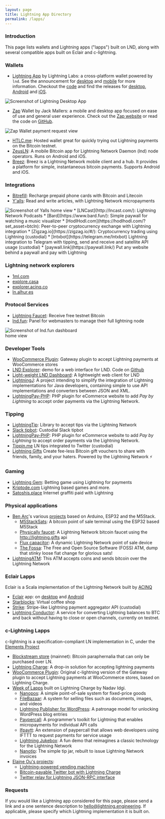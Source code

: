 ```yaml
---
layout: page
title: Lightning App Directory
permalink: /lapps/
---
```


### Introduction

This page lists wallets and Lightning apps ("lapps") built on LND, along with several
compatible apps built on Eclair and c-lightning.

### Wallets

* [Lightning App](https://github.com/lightninglabs/lightning-app) by Lightning Labs:
  a cross-platform wallet powered by `lnd`. See the announcement for
  [desktop](https://blog.lightning.engineering/announcement/2019/04/23mainnet-app.html)
  and [mobile](https://blog.lightning.engineering/announcement/2019/06/19/mobile-app.html)
  for more information. Checkout the [code](https://github.com/lightninglabs/lightning-app)
  and find the releases for
  [desktop](https://github.com/lightninglabs/lightning-app/releases),
  [Android](https://play.google.com/apps/testing/engineering.lightning.LightningMainnet)
  and [iOS](https://testflight.apple.com/join/xx23MrBp).  
<img src="/assets/lapps/lnd_desktop_app.png" alt="Screenshot of Lightning Desktop App" style="max-width: 80%;"/>

* [Zap](https://zap.jackmallers.com/) Wallet by Jack Mallers: a mobile and desktop app focused on ease of
  use and general user experience. Check out the [Zap website](https://zap.jackmallers.com/) or read the code on
  [GitHub](https://github.com/LN-Zap).  
<img src="/assets/lapps/zap.png" alt="Zap Wallet payment request view" style="max-width: 80%;"/>

* [HTLC.me](https://htlc.me/): Hosted wallet great for quickly trying out
  Lightning payments on the Bitcoin testnet.
* [ZeusLN](https://zeusln.app/):
  A mobile Bitcoin app for Lightning Network Daemon (lnd) node operators. Runs on Android and iOS.
* [Breez](https://breez.technology/): Breez is a Lightning Network mobile client and a hub.
  It provides a platform for simple, instantaneous bitcoin payments. Supports Android and iOS.

### Integrations

* [Bitrefill](https://en.bitrefill.com/): Recharge prepaid phone cards with
  Bitcoin and Litecoin
* [Y'alls](http://yalls.org/): Read and write articles, with Lightning Network
  micropayments  
<img src="/assets/lapps/yalls.png" alt="Screenshot of Yalls home view" style="max-width: 50%;"/>
* [LNCast](http://lncast.com/): Lightning Network Podcasts
* [Bard](https://www.bard.fun/): Simple paywall for watching a music visualizer
* [HodlHodl.com](https://hodlhodl.com/?set_asset=btcln): Peer-to-peer cryptocurrency
  exchange with Lightning integration
* [Zigzag.io](https://zigzag.io/#/): Cryptocurrency trading using Lightning
  (custodial)
* [lntxbot](https://telegram.me/lntxbot) Lightning integration to Telegram with
  tipping, send and receive and satellite API usage (custodial)
* [paywall.link](https://paywall.link/) Put any website behind a paywall and pay with Lightning

### Lightning network explorers

* [1ml.com](https://1ml.com/)
* [explore.casa](https://explore.casa/)
* [explorer.acinq.co](https://explorer.acinq.co/)
* [ln.alhur.es](https://ln.alhur.es/)

### Protocol Services

* [Lightning Faucet](https://faucet.lightning.community/): Receive free testnet
  Bitcoin
* [lnd.fun](http://lnd.fun/): Panel for webmasters to manage their full lightning node  
<img src="/assets/lapps/lnd.fun.png" alt="Screenshot of lnd.fun dashboard home view" style="max-width: 50%;"/>

### Developer Tools

* [WooCommerce
  Plugin](https://github.com/joaodealmeida/woocommerce-gateway-lightning):
  Gateway plugin to accept Lightning payments at WooCommerce stores
* [LND Explorer](https://demo1.lndexplorer.com/): demo for a web interface for
  LND. Code on [Github](https://github.com/altangent/lnd-explorer)
* [Light-weight LND Dashboard](https://github.com/mably/lncli-web): A
  lightweight web client for LND
* [LightningJ](http://www.lightningj.org/): A project intending to simplify the
  integration of Lightning implementations for Java developers, containing
  simple to use API implementations and converters between JSON and XML.
* [LightningPay-PHP](https://github.com/robclark56/lightningPay-PHP): PHP plugin for eCommerce website to add _Pay by Lightning_ to accept order payments via the Lightning Network. 

### Tipping
* [LightningTip](https://github.com/michael1011/lightningtip): Library to accept
  tips via the Lightning Network
* [Slack tipbot](https://github.com/CryptoFR/ln-tip-slack): Custodial Slack
  tipbot
* [LightningPay-PHP](https://github.com/robclark56/lightningPay-PHP): PHP plugin
  for eCommerce website to add _Pay by Lightning_ to accept order payments via the
  Lightning Network. 
* [Tippin.me](https://tippin.me/) LN tips integrated to Twitter (custodial)
* [Lightning Gifts](https://lightning.gifts/) Create fee-less Bitcoin gift
  vouchers to share with friends, family, and your haters. Powered by the Lightning Network ⚡

### Gaming
* [Lightning Gem](https://lightninggem.com/): Betting game using Lightning for
  payments
* [Kriptode.com](https://kriptode.com/) Lightning based games and more.
* [Satoshis.place](https://satoshis.place/) Internet graffiti paid with Lightning

### Physical applications
* [Ben Arc](https://twitter.com/BTCSocialist)'s various [projects](https://github.com/arcbtc/)
based on Arduino, ESP32 and the M5Stack.
  * [M5StackSats](https://github.com/arcbtc/M5StackSats):
    A bitcoin point of sale terminal using the ESP32 based M5Stack 
  * [Physically faucet](https://github.com/arcbtc/physically-faucet):
    A Lightning Network bitcoin faucet using the <http://lightning.gifts> api
  * [Flux capacitor](https://github.com/arcbtc/flux-capacitor):
    A dynamic Lightning Network point of sale device
  * [The Fossa](https://github.com/arcbtc/The-Fossa):
    The Free and Open Source Software (FOSS) ATM, dump that stinky loose fiat change for glorious sats!
* [LightningATM](https://github.com/21isenough/LightningATM):
  This ATM accepts coins and sends bitcoin over the Lightning Network

### Eclair Lapps

Eclair is a Scala implementation of the Lightning Network built by [ACINQ](https://acinq.co/)

* [Eclair](https://github.com/ACINQ/eclair) app: on
  [desktop](https://github.com/ACINQ/eclair/releases) and
  [Android](https://play.google.com/store/apps/details?id=fr.acinq.eclair.wallet.mainnet2)
* [Starblocks](https://starblocks.acinq.co/#/): Virtual coffee shop
* [Strike](https://strike.acinq.co/#/): Stripe-like Lightning payment aggregator
  API (custodial)
* [Lightning Conductor](http://lightningconductor.net/): A service for
  converting Lightning balances to BTC and back without having to close
  or open channels, currently on testnet.

### c-Lightning Lapps

c-lightning is a specification-compliant LN implementation in C, under the
[Elements Project](https://elementsproject.org/)

* [Blockstream store](https://store.blockstream.com/) (mainnet): Bitcoin
  paraphernalia that can only be purchased over LN.
* [Lightning Charge](https://github.com/ElementsProject/lightning-charge): A
  drop-in solution for accepting lightning payments
* [WooCommerce
  Plugin](https://github.com/ElementsProject/woocommerce-gateway-lightning):
  Original c-lightning version of the Gateway plugin to accept Lightning
  payments at WooCommerce stores, based on Lightning Charge.
* [Week of
  Lapps](https://blockstream.com/2018/03/29/blockstreams-week-of-lapps-ends.html)
  built on Lightning Charge by Nadav Idgi.
  * [Nanopos](https://github.com/ElementsProject/nanopos): A simple
    point-of-sale system for fixed-price goods
  * [FileBazaar](https://github.com/ElementsProject/filebazaar): A system for
    selling files such as documents, images, and videos
  * [Lightning Publisher for
    WordPress](https://github.com/ElementsProject/wordpress-lightning-publisher):
    A patronage model for unlocking WordPress blog entries
  * [Paypercall](https://github.com/ElementsProject/paypercall): A programmer’s
    toolkit for Lightning that enables micropayments for individual API calls
  * [Ifpaytt](https://github.com/ElementsProject/ifpaytt): An extension of
    paypercall that allows web developers using IFTTT to request payments for
    service usage
  * [Lightning Jukebox](https://github.com/ElementsProject/lightning-jukebox):
    A fun demo that reimagines a classic technology for the Lightning Network
  * [Nanotip](https://github.com/ElementsProject/nanotip): The simple tip jar,
    rebuilt to issue Lightning Network invoices
* [Elaine Ou's projects](https://elaineou.com/shop/): 
  * [Lightning-powered vending machine](https://github.com/elaineo/Jellybean)
  * [Bitcoin-payable Twitter bot with Lightning Charge](https://github.com/elaineo/lightningbot)
  * [Twitter relay for Lightning JSON-RPC interface](https://github.com/elaineo/LightningBuddy)

### Requests

If you would like a Lightning app considered for this page, please send a
link and a one sentence description to <hello@lightning.engineering>.
If applicable, please specify which Lightning implementation it is built on.
